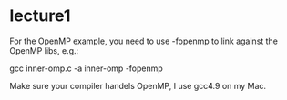 # lecture1

For the OpenMP example, you need to use -fopenmp to link against the
OpenMP libs, e.g.:

gcc inner-omp.c -a inner-omp -fopenmp

Make sure your compiler handels OpenMP, I use gcc4.9 on my Mac.


